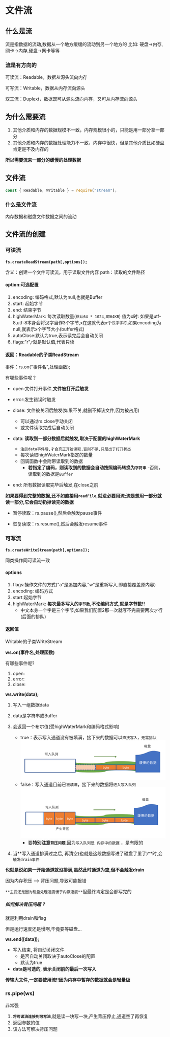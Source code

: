 # 文件流

## 什么是流

流是指数据的流动,数据从一个地方缓缓的流动到另一个地方的
比如: 硬盘->内存,网卡->内存,硬盘->网卡等等

### 流是有方向的
可读流：Readable，数据从源头流向内存

可写流：Writable，数据从内存流向源头

双工流：Duplext，数据既可从源头流向内存，又可从内存流向源头


## 为什么需要流
1. 其他介质和内存的数据规模不一致，内存规模很小的，只能是用一部分拿一部分
2. 其他介质和内存的数据处理能力不一致，内存中很快，但是其他介质比如硬盘肯定是不及内存的

**所以需要流来一部分的缓慢的处理数据**

## 文件流

```js
const { Readable, Writable } = require("stream");
```

### 什么是文件流

内存数据和磁盘文件数据之间的流动


## 文件流的创建

### 可读流

**`fs.createReadStream(path[,options]);`**

含义：创建一个文件可读流，用于读取文件内容
path：读取的文件路径

#### option:可选配置
1. encoding: 编码格式,默认为null,也就是Buffer
2. start: 起始字节
3. end: 结束字节
4. highWaterMark: 每次读取数量(`默认64 * 1024,即64KB`)
    值为x时: 如果是utf-8,utf-8本身会将汉字当作3个字节,x在这就代表x个`汉字字符`.如果encoding为null,就表示x个字节大小(buffer格式)
5. autoClose:默认为true,表示读完后会自动关闭
6. flags:"r",r就是默认值,代表只读

#### 返回：Readable的子类ReadStream

事件：rs.on("事件名",处理函数);

有哪些事件呢？

- open:文件打开事件,**文件被打开后触发**
- error:发生错误时触发

- close: 文件被关闭后触发(如果不关,就删不掉该文件,因为被占用)
    - 可以通过rs.close手动关闭
    - 或文件读取完成后自动关闭

- data: **读取到一部分数据后就触发,取决于配置的highWaterMark**
    - `注册data事件后,才会真正开始读取,否则不读,只是出于打开状态`
    - 每次读取highWaterMark指定的数量
    - 回调函数中会附带读取到的数据
        - **若指定了编码，则读取到的数据会自动按照编码转换为`字符串`**
        -否则，读取到的数据是`Buffer`

- end: 所有数据读取完毕后触发,在close之前

**如果要得到完整的数据,还不如直接用`readFile`,就没必要用流;流是想用一部分就读一部分,它会自动扔掉读完的数据**

- 暂停读取：rs.pause(),然后会触发pause事件

- 恢复读取：rs.resume(),然后会触发resume事件


### 可写流
**`fs.createWriteStream(path[,options]);`** 

同类操作同可读流一致

#### options
1. flags:操作文件的方式("a"是追加内容,"w"是重新写入,即直接覆盖原内容)
2. encoding: 编码方式
3. start:起始字节
4. highWaterMark: **每次最多写入的`字节数`,不论编码方式,就是字节数!!**
    - 中文本身一个字是三个字节,如果我们配置2那一次就写不完需要两次才行(后面的排队)

#### 返回值

Writable的子类WriteStream

**ws.on(事件名,处理函数)**

有哪些事件呢?

1. open:
2. error:
3. close:


**ws.write(data);**
1. 写入一组数据data
2. data是字符串或Buffer
3. 会返回一个布尔值(受highWaterMark和编码格式影响)
    - true：表示写入通道没有被填满，接下来的数据可以`直接写入，无需排队`![](./write_return_true.jpg)
    - false：写入通道目前已`被填满`，接下来的数据将`进入写入队列`![](./write_return_false.jpg)
        - 要**特别注意`背压问题`**,因为`写入队列是 内存中的数据` ，是有限的

4. 当**写入通道排满过之后, 再清空(也就是这段数据写进了磁盘了里了)**时,会`触发drain事件`

**也就是说如果一开始通道就没排满,虽然此时通道为空,但不会触发drain**

因为内存积压 --> 背压问题,导致可能报错

`**主要还是因为磁盘处理速度慢于内存速度**`但最终肯定是会都写完的

##### 如何解决背压问题？
就是利用drain和flag

但是运行速度还是慢啊,毕竟要等磁盘...

**ws.end([data]);**

- 写入结束, 将自动关闭文件
    - 是否自动关闭取决于autoClose的配置
    - 默认为true
- **data是可选的, 表示关闭前的最后一次写入**


**传输大文件,一定要使用流!!因为内存中暂存的数据就会是轻量级**


### rs.pipe(ws)

非常强

1. **`将可读流连接到可写流`**,就是读一块写一块,产生背压停止,通道空了再恢复
2. 返回参数的值
3. 该方法可解决背压问题